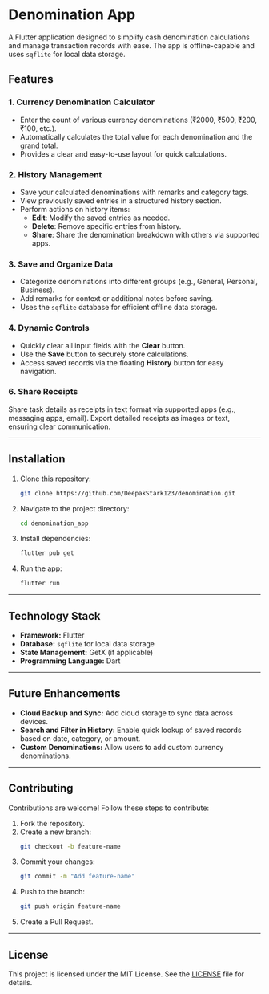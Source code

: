 
# Denomination App

A Flutter application designed to simplify cash denomination calculations and manage transaction records with ease. The app is offline-capable and uses `sqflite` for local data storage.

## Features

### 1. **Currency Denomination Calculator**
- Enter the count of various currency denominations (₹2000, ₹500, ₹200, ₹100, etc.).
- Automatically calculates the total value for each denomination and the grand total.
- Provides a clear and easy-to-use layout for quick calculations.

### 2. **History Management**
- Save your calculated denominations with remarks and category tags.
- View previously saved entries in a structured history section.
- Perform actions on history items:
  - **Edit**: Modify the saved entries as needed.
  - **Delete**: Remove specific entries from history.
  - **Share**: Share the denomination breakdown with others via supported apps.

### 3. **Save and Organize Data**
- Categorize denominations into different groups (e.g., General, Personal, Business).
- Add remarks for context or additional notes before saving.
- Uses the `sqflite` database for efficient offline data storage.

### 4. **Dynamic Controls**
- Quickly clear all input fields with the **Clear** button.
- Use the **Save** button to securely store calculations.
- Access saved records via the floating **History** button for easy navigation.

### 6. **Share Receipts**
Share task details as receipts in text format via supported apps (e.g., messaging apps, email).
Export detailed receipts as images or text, ensuring clear communication.

---

## Installation

1. Clone this repository:
   ```bash
   git clone https://github.com/DeepakStark123/denomination.git
   ```
2. Navigate to the project directory:
   ```bash
   cd denomination_app
   ```
3. Install dependencies:
   ```bash
   flutter pub get
   ```
4. Run the app:
   ```bash
   flutter run
   ```

---

## Technology Stack

- **Framework:** Flutter
- **Database:** `sqflite` for local data storage
- **State Management:** GetX (if applicable)
- **Programming Language:** Dart

---

## Future Enhancements

- **Cloud Backup and Sync:** Add cloud storage to sync data across devices.
- **Search and Filter in History:** Enable quick lookup of saved records based on date, category, or amount.
- **Custom Denominations:** Allow users to add custom currency denominations.

---

## Contributing

Contributions are welcome! Follow these steps to contribute:
1. Fork the repository.
2. Create a new branch:
   ```bash
   git checkout -b feature-name
   ```
3. Commit your changes:
   ```bash
   git commit -m "Add feature-name"
   ```
4. Push to the branch:
   ```bash
   git push origin feature-name
   ```
5. Create a Pull Request.

---

## License

This project is licensed under the MIT License. See the [LICENSE](LICENSE) file for details.
